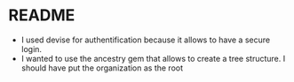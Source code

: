 # README

* I used devise for authentification because it allows to have a secure login.
* I wanted to use the ancestry gem that allows to create a tree structure. I should have put the organization as the root
